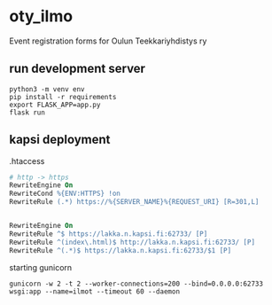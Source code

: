 # oty_ilmo
Event registration forms for Oulun Teekkariyhdistys ry

## run development server
```shell
python3 -m venv env
pip install -r requirements
export FLASK_APP=app.py
flask run
```

## kapsi deployment

.htaccess
```apache
# http -> https
RewriteEngine On
RewriteCond %{ENV:HTTPS} !on
RewriteRule (.*) https://%{SERVER_NAME}%{REQUEST_URI} [R=301,L]


RewriteEngine On
RewriteRule ^$ https://lakka.n.kapsi.fi:62733/ [P]
RewriteRule ^(index\.html)$ http://lakka.n.kapsi.fi:62733/ [P]
RewriteRule ^(.*)$ https://lakka.n.kapsi.fi:62733/$1 [P]
```
starting gunicorn
```shell
gunicorn -w 2 -t 2 --worker-connections=200 --bind=0.0.0.0:62733 wsgi:app --name=ilmot --timeout 60 --daemon
```
